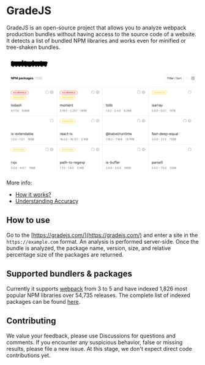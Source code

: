 # GradeJS

GradeJS is an open-source project that allows you to analyze webpack production bundles without having access to the source code of a website. It detects a list of bundled NPM libraries and works even for minified or tree-shaken bundles.

![Preview](./docs/preview.png)

More info:

- [How it works?](https://github.com/gradejs/gradejs/discussions/6)
- [Understanding Accuracy](https://github.com/gradejs/gradejs/discussions/8)

[//]: # 'TODO: Add a gif later'

## How to use

Go to the [https://gradejs.com/](https://gradejs.com/) and enter a site in the `https://example.com` format. An analysis is performed server-side. Once the bundle is analyzed, the package name, version, size, and relative percentage size of the packages are returned.

## Supported bundlers & packages

Currently it supports [webpack](https://webpack.js.org/) from 3 to 5 and have indexed 1,826 most popular NPM libraries over 54,735 releases. The complete list of indexed packages can be found [here](https://docs.google.com/spreadsheets/d/1x_D4KsG-Q1bzej2zisqM7I0FOLJaDfRXCwH_cFOFRwQ/preview).

## Contributing

We value your feedback, please use Discussions for questions and comments. If you encounter any suspicious behavior, false or missing results, please file a new issue. At this stage, we don't expect direct code contributions yet.
